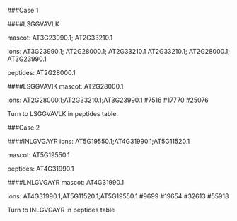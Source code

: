###Case 1

####LSGGVAVLK

mascot:
AT3G23990.1; AT2G33210.1

ions:
AT3G23990.1; AT2G28000.1; AT2G33210.1
AT2G33210.1; AT2G28000.1; AT3G23990.1

peptides:
AT2G28000.1

####LSGGVAVIK
mascot:
AT2G28000.1

ions:
AT2G28000.1;AT2G33210.1;AT3G23990.1
\#7516 \#17770 \#25076

Turn to LSGGVAVLK in peptides table.  


###Case 2

####INLGVGAYR
ions:
AT5G19550.1;AT4G31990.1;AT5G11520.1

mascot:
AT5G19550.1

peptides:
AT4G31990.1

####LNLGVGAYR
mascot:
AT4G31990.1

ions:
AT4G31990.1;AT5G11520.1;AT5G19550.1
\#9699 \#19654 \#32613 \#55918

Turn to INLGVGAYR in peptides table
